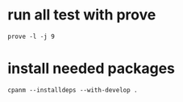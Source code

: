 # run all test with prove
    prove -l -j 9

# install needed packages
    cpanm --installdeps --with-develop .